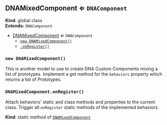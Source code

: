 <a name="DNAMixedComponent"></a>
## DNAMixedComponent ⇐ <code>DNAComponent</code>
**Kind**: global class  
**Extends:** <code>DNAComponent</code>  

* [DNAMixedComponent](#DNAMixedComponent) ⇐ <code>DNAComponent</code>
    * [`new DNAMixedComponent()`](#new_DNAMixedComponent_new)
    * [`.onRegister()`](#DNAMixedComponent.onRegister)

<a name="new_DNAMixedComponent_new"></a>
### `new DNAMixedComponent()`
This is another model to use to create DNA Custom Components mixing a list of prototypes.
Implement a get method for the `behaviors` property which returns a list of Prototypes.

<a name="DNAMixedComponent.onRegister"></a>
### `DNAMixedComponent.onRegister()`
Attach behaviors' static and class methods and properties to the current class.
Trigger all `onRegister` static methods of the implemented behaviors.

**Kind**: static method of <code>[DNAMixedComponent](#DNAMixedComponent)</code>  
